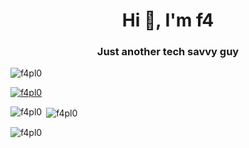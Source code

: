 <h1 align="center">Hi 👋, I'm f4</h1>
<h3 align="center">Just another tech savvy guy</h3>

<p align="left"> <img src="https://komarev.com/ghpvc/?username=f4pl0&label=Profile%20views&color=0e75b6&style=flat" alt="f4pl0" /> </p>

<p align="left"> <a href="https://github.com/ryo-ma/github-profile-trophy"><img src="https://github-profile-trophy.vercel.app/?username=f4pl0&theme=monokai" alt="f4pl0" /></a> </p>

<p><img align="left" src="https://github-readme-stats.vercel.app/api/top-langs?username=f4pl0&show_icons=true&locale=en&layout=compact&theme=monokai" alt="f4pl0" /></p>

<p>&nbsp;<img align="center" src="https://github-readme-stats.vercel.app/api?username=f4pl0&show_icons=true&locale=en&theme=monokai" alt="f4pl0" /></p>

<p><img align="center" src="https://github-readme-streak-stats.herokuapp.com/?user=f4pl0&theme=monokai" alt="f4pl0" /></p>
